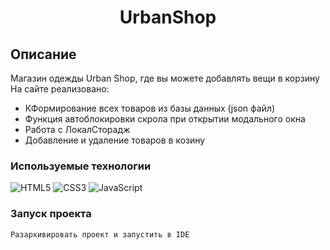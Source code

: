 <h1 align="center">UrbanShop</h1>

## Описание
Магазин одежды Urban Shop, где вы можете добавлять вещи в корзину
На сайте реализовано:
+ КФормирование всех товаров из базы данных (json файл)
+ Функция автоблокировки скрола при открытии модального окна
+ Работа с ЛокалСторадж
+ Добавление и удаление товаров в козину

### Используемые технологии
![HTML5](https://img.shields.io/badge/-HTML5-black?style=flat-square&logo=html5&logoColor=html)
![CSS3](https://img.shields.io/badge/-CSS3-black?style=flat-square&logo=css3&logoColor=css3)
![JavaScript](https://img.shields.io/badge/-JavaScript-black?style=flat-square&logo=javascript)

### Запуск проекта
```
Разархивировать проект и запустить в IDE
```
